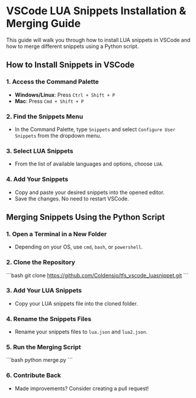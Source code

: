 # VSCode LUA Snippets Installation & Merging Guide

This guide will walk you through how to install LUA snippets in VSCode and how to merge different snippets using a Python script.

## How to Install Snippets in VSCode

### 1. Access the Command Palette
- **Windows/Linux**: Press `Ctrl + Shift + P`
- **Mac**: Press `Cmd + Shift + P`

### 2. Find the Snippets Menu
- In the Command Palette, type `Snippets` and select `Configure User Snippets` from the dropdown menu.

### 3. Select LUA Snippets
- From the list of available languages and options, choose `LUA`.

### 4. Add Your Snippets
- Copy and paste your desired snippets into the opened editor.
- Save the changes. No need to restart VSCode.

## Merging Snippets Using the Python Script

### 1. Open a Terminal in a New Folder
- Depending on your OS, use `cmd`, `bash`, or `powershell`.

### 2. Clone the Repository
\```bash
git clone https://github.com/Coldensjo/tfs_vscode_luasnippet.git
\```

### 3. Add Your LUA Snippets
- Copy your LUA snippets file into the cloned folder.

### 4. Rename the Snippets Files
- Rename your snippets files to `lua.json` and `lua2.json`.

### 5. Run the Merging Script
\```bash
python merge.py
\```

### 6. Contribute Back
- Made improvements? Consider creating a pull request!
